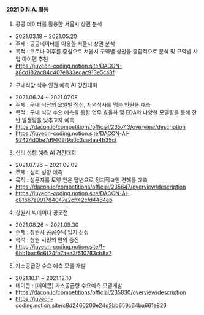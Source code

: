 #### 2021 D.N.A. 활동

01. 공공 데이터를 활용한 서울시 상권 분석
  + 2021.03.18 ~ 2021.05.20
  + 주제 : 공공데이터를 이용한 서울시 상권 분석
  + 목적 : 코로나 이후를 중심으로 서울시 구역별 상권을 종합적으로 분석 및 구역별 사업 아이템 추천
  + https://juyeon-coding.notion.site/DACON-a8cd182ac84c407e833edac913e5ca8f

02. 구내식당 식수 인원 예측 AI 경진대회
  + 2021.06.24 ~ 2021.07.08
  + 주제 : 구내 식당의 요일별 점심, 저녁식사를 먹는 인원을 예측
  + 목적 : 구내 식당 수요 에측을 통한 업무 효율화 및 EDA와 다양한 모델링을 통해 잔반 발생량을 낮추고자 예측
  + https://dacon.io/competitions/official/235743/overview/description
  +  https://juyeon-coding.notion.site/DACON-AI-92424d0be7d9409f9a0c3ca4aa4b35cf

03. 심리 성향 예측 AI 경진대회
  + 2021.07.26 ~ 2021.09.02
  + 주제 : 심리 성향 예측
  + 목적 : 설문지를 토앻 얻은 답변으로 정치적ㄹ인 견해를 예측
  + https://dacon.io/competitions/official/235647/overview/description
  + https://juyeon-coding.notion.site/DACON-AI-c81667a991784047a2cff42cfd4454eb

04. 창원시 빅데이터 공모전
  + 2021.08.26 ~ 2021.09.30
  + 주제 : 창원시 공공주택 입지 선정
  + 목적 : 창원 시민의 편의 증진
  + https://juyeon-coding.notion.site/1-6bb1bac6c6f24fb7aea3f510783cb8a7

05. 가스공급량 수요 예측 모델 개발
  + 2021.10.11 ~ 2021.12.10
  + 데이콘 : [데이콘] 가스공급량 수요예측 모델개발
  + https://dacon.io/competitions/official/235830/overview/description
  + https://juyeon-coding.notion.site/c8d2460200e24d2bb659c64ba661e826

